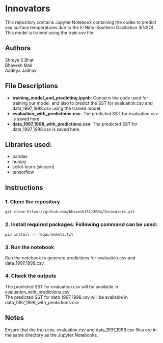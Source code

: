 # Innovators
This repository contains Jupyter Notebook containing the codes to predict sea surface temperatures due to the El Niño-Southern Oscillation (ENSO). This model is trained using the train.csv file.
## Authors
Shreya S Bhat </br>
Bhavesh Mali </br>
Aaditya Jadhav </br>
## File Descriptions
- **training_model_and_predicting.ipynb**: Contains the code used for training our model, and also to predict the SST for evaluation.csv and data_1997_1998.csv using the trained model. </br>
- **evaluation_with_predictions.csv**: The predicted SST for evaluation.csv is saved here. </br>
- **data_1997_1998_with_predictions.csv**: The predicted SST for data_1997_1998.csv is saved here. </br>
## Libraries used:
- pandas </br>
- numpy </br>
- scikit-learn (sklearn) </br>
- tensorflow </br>
## Instructions
### 1. Clone the repository
```bash
git clone https://github.com/bhavesh15112004/Innovators.git
```
### 2. Install required packages: Following command can be used:
```bash
pip install -r requirements.txt
```
### 3. Run the notebook
Run the notebook to generate predictions for evaluation.csv and data_1997_1998.csv
### 4. Check the outputs
The predicted SST for evaluation.csv will be available in evaluation_with_predictions.csv </br>
The predicted SST for data_1997_1998.csv will be available in data_1997_1998_with_predictions.csv </br> 
## Notes
Ensure that the train.csv, evaluation.csv and data_1997_1998.csv files are in the same directory as the Jupyter Notebooks. 
